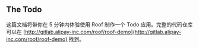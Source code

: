## The Todo

这篇文档将带你在 5 分钟内体验使用 Roof 制作一个 Todo 应用。完整的代码仓库可以在 [http://gitlab.alipay-inc.com/roof/roof-demo](http://gitlab.alipay-inc.com/roof/roof-demo) 找到。

